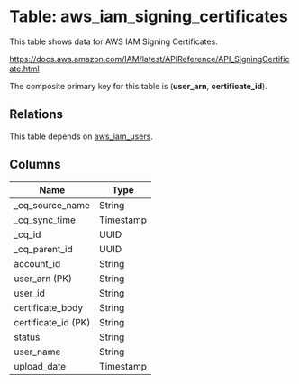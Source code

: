# Table: aws_iam_signing_certificates

This table shows data for AWS IAM Signing Certificates.

https://docs.aws.amazon.com/IAM/latest/APIReference/API_SigningCertificate.html

The composite primary key for this table is (**user_arn**, **certificate_id**).

## Relations

This table depends on [aws_iam_users](aws_iam_users).

## Columns

| Name          | Type          |
| ------------- | ------------- |
|_cq_source_name|String|
|_cq_sync_time|Timestamp|
|_cq_id|UUID|
|_cq_parent_id|UUID|
|account_id|String|
|user_arn (PK)|String|
|user_id|String|
|certificate_body|String|
|certificate_id (PK)|String|
|status|String|
|user_name|String|
|upload_date|Timestamp|
